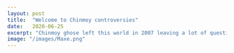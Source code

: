 ```yaml
---
layout: post
title:  "Welcome to Chinmoy controversies"
date:   2020-06-25
excerpt: "Chinmoy ghose left this world in 2007 leaving a lot of questions about him ..."
image: "/images/Maxe.png"
---
```

